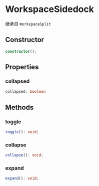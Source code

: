 <!--
 * @Author: luhaifeng666 youzui@hotmail.com
 * @Date: 2022-08-23 11:37:51
 * @LastEditors: luhaifeng666
 * @LastEditTime: 2022-10-12 09:54:47
 * @Description: 
-->
# WorkspaceSidedock

继承自 `WorkspaceSplit`

## Constructor

```ts
constructor();
```

## Properties

### collapsed

```ts
collapsed: boolean
```

## Methods

### toggle

```ts
toggle(): void;
```

### collapse

```ts
collapse(): void;
```

### expand

```ts
expand(): void;
```
